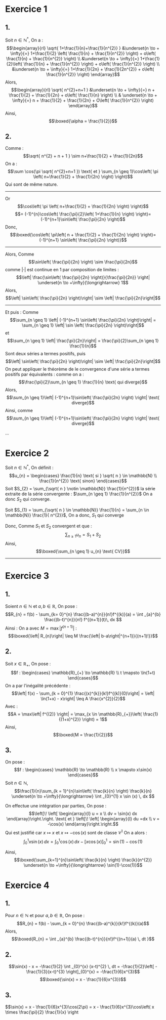 # Exercice 1
## 1. 
Soit $n \in \mathbb{N}^{*}$, 
On a : 
$$\begin{array}{rl}
\sqrt{ 1+\frac{1}{n}+\frac{1}{n^{2}} } &\underset{n \to + \infty}{=} 1+\frac{1}{2} \left( \frac{1}{n} + \frac{1}{n^{2}} \right) + o\left( \frac{1}{n} + \frac{1}{n^{2}} \right) \\
&\underset{n \to + \infty}{=} 1+\frac{1}{2}\left( \frac{1}{n} + \frac{1}{n^{2}} \right) + o\left( \frac{1}{n^{2}} \right) \\
&\underset{n \to + \infty}{=} 1+\frac{1}{2n} + \frac{1}{2n^{2}} + o\left( \frac{1}{n^{2}} \right)
\end{array}$$
Alors, 
$$\begin{array}{rl}
\sqrt{ n^{2}+n+1 } &\underset{n \to + \infty}{=} n + \frac{1}{2} + \frac{1}{2n} + o\left( \frac{1}{n} \right) \\
& \underset{n \to + \infty}{=} n + \frac{1}{2} + \frac{1}{2n} + O\left( \frac{1}{n^{2}} \right)
\end{array}$$
Ainsi,
$$\boxed{\alpha = \frac{1}{2}}$$

## 2.
Comme :
$$\sqrt{ n^{2} + n + 1 } \sim n+\frac{1}{2} + \frac{1}{2n}$$
On a : 
$$\sum \cos(\pi \sqrt{ n^{2}+n+1 }) \text{ et } \sum_{n \geq 1}\cos\left( \pi \left( n+\frac{1}{2} + \frac{1}{2n} \right) \right)$$
Qui sont de même nature. 
___
Or
$$\cos\left( \pi \left( n+\frac{1}{2} + \frac{1}{2n} \right) \right)$$
$$= (-1)^{n}\cos\left( \frac{\pi}{2}\left( 1+\frac{1}{n} \right) \right)= (-1)^{n+1}\sin\left( \frac{\pi}{2n} \right)$$
Donc, 
$$\boxed{\cos\left( \pi\left( n + \frac{1}{2} + \frac{1}{2n} \right) \right)=(-1)^{n+1} \sin\left( \frac{\pi}{2n} \right)}$$
___
Alors, 
Comme
$$\sin\left( \frac{\pi}{2n} \right) \sim \frac{\pi}{2n}$$
comme $\left| \cdot\right|$ est continue en $1$ par composition de limites :
$$\left| \frac{\sin\left( \frac{\pi}{2n} \right)}{\frac{\pi}{2n}} \right| \underset{n \to +\infty}{\longrightarrow} 1$$
Alors, 
$$\left|  \sin\left( \frac{\pi}{2n} \right)\right| \sim \left| \frac{\pi}{2n}\right|$$
___
Et puis : 
Comme
$$\sum_{n \geq 1} \left| (-1)^{n+1} \sin\left( \frac{\pi}{2n} \right)\right| = \sum_{n \geq 1} \left| \sin \left( \frac{\pi}{2n} \right)\right|$$
et
$$\sum_{n \geq 1} \left| \frac{\pi}{2n}\right| = \frac{\pi}{2}\sum_{n \geq 1} \frac{1}{n}$$
Sont deux séries a termes positifs,
puis 
$$\left|  \sin\left( \frac{\pi}{2n} \right)\right| \sim \left| \frac{\pi}{2n}\right|$$
On peut appliquer le théorème de le convergence d'une série a termes positifs par équivalents :
comme on a : 
$$\frac{\pi}{2}\sum_{n \geq 1} \frac{1}{n} \text{ qui diverge}$$
Alors, 
$$\sum_{n \geq 1}\left| (-1)^{n+1}\sin\left( \frac{\pi}{2n} \right) \right| \text{ diverge}$$
Ainsi, 
comme 
$$\sum_{n \geq 1}\left| (-1)^{n+1}\sin\left( \frac{\pi}{2n} \right) \right| \text{ diverge}$$

...

# Exercice 2
Soit $n \in \mathbb{N}^{*}$, 
On définit :
$$u_{n} = \begin{cases}
\frac{1}{n} \text{ si } \sqrt{ n } \in \mathbb{N} \\
\frac{1}{n^{2}} \text{ sinon}
\end{cases}$$
Soit $S_{2} = \sum_{\sqrt{ n } \notin \mathbb{N}} \frac{1}{n^{2}}$ la série extraite de la série convergente : $\sum_{n \geq 1} \frac{1}{n^{2}}$
On a donc $S_{2}$ qui converge. 

Soit $S_{1} = \sum_{\sqrt{ n } \in \mathbb{N}} \frac{1}{n} = \sum_{n \in \mathbb{N}} \frac{1}{ n^{2}}$, 
On a donc, $S_{1}$ qui converge

Donc,
Comme $S_{1}$ et $S_{2}$ convergent et que :
$$\sum_{n \geq 1} u_{n} = S_{1} + S_{2}$$
Ainsi, 
$$\boxed{\sum_{n \geq 1} u_{n} \text{ CV}}$$

___
# Exercice 3
## 1. 
Soient $n \in \mathbb{N}$ et $a, b \in \mathbb{R},$
On pose :
$$R_{n} = f(b) - \sum_{k= 0}^{n} \frac{(b-a)^{n}}{n!}f^{(k)}(a) = \int _{a}^{b} \frac{(b-t)^{n}}{n!} f^{(n+1)}(t)\, dx $$
Ainsi : 
On a avec $M = \max\left| f^{(n+1)}\right|$ :
$$\boxed{\left| R_{n}\right| \leq M \frac{\left| b-a\right|^{n+1}}{(n+1)!}}$$

## 2.
Soit $x \in \mathbb{R}_{+}$, 
On pose : 
$$f : \begin{cases}
\mathbb{R}_{+} \to \mathbb{R} \\
t \mapsto \ln(1+t)
\end{cases}$$
On a par l'inégalité précédente : 
$$\left| f(x) - \sum_{k = 0}^{1} \frac{(x)^{k}}{k!}f^{(k)}(0)\right| = \left| \ln(1+x) - x\right| \leq A \frac{x^{2}}{2}$$
Avec : 
$$A = \max\left| f^{(2)} \right| = \max_{x \in \mathbb{R}_{+}}\left(  \frac{1}{(1+x)^{2}}  \right) = 1$$
Ainsi, 
$$\boxed{M = \frac{1}{2}}$$

## 3.
On pose : 
$$f : \begin{cases}
\mathbb{R} \to \mathbb{R} \\
x \mapsto x\sin(x)
\end{cases}$$
Soit $n \in \mathbb{N}$,
$$\frac{1}{n}\sum_{k = 1}^{n}\sin\left( \frac{k}{n} \right) \frac{k}{n} \underset{n \to +\infty}{\longrightarrow}  \int _{0}^{1} x \sin (x) \, dx $$

On effectue une intégration par parties, 
On pose : 
$$\left[\! \left[ \begin{array}{l}
u = x \\
dv =  \sin(x) dx
\end{array}\right.\right. \text{ et } \left[\! \left[ \begin{array}{l}
du =dx \\
v = -\cos(x)
\end{array}\right.\right.$$
Qui est justifié car $x \mapsto x$ et $x \mapsto -\cos(x)$ sont de classe $\mathcal{C}^{1}$
On a alors :
$$\int _{0}^{1} x \sin(x) \, dx  = \int _{0}^{1} \cos(x) \, dx -[x\cos(x)]_{0}^{1} = \sin(1)-\cos(1)$$

Ainsi, 
$$\boxed{\sum_{k=1}^{n}\sin\left( \frac{k}{n} \right) \frac{k}{n^{2}} \underset{n \to +\infty}{\longrightarrow} \sin(1)-\cos(1)}$$

# Exercice 4
## 1.
Pour $n \in\mathbb{N}$ et pour $a, b \in \mathbb{R}$, 
On pose :
$$R_{n} = f(b) - \sum_{k = 0}^{n} \frac{(b-a)^{k}}{k!}f^{(k)}(a)$$
Alors, 
$$\boxed{R_{n} = \int _{a}^{b} \frac{(b-t)^{n}}{n!}f^{(n+1)}(a) \, dt }$$

## 2.
$$\sin(x) - x = -\frac{1}{2} \int _{0}^{x} (x-t)^{2} \, dt = -\frac{1}{2}\left[ -\frac{1}{3}(x-t)^{3} \right]_{0}^{x} = -\frac{1}{6}x^{3}$$
$$\boxed{\sin(x) = x - \frac{1}{6}x^{3}}$$

## 3.
$$\sin(x) = x - \frac{1}{6}x^{3}\cos(2\pi) = x - \frac{1}{6}x^{3}\cos\left( x \times \frac{\pi}{2} \frac{1}{x} \right